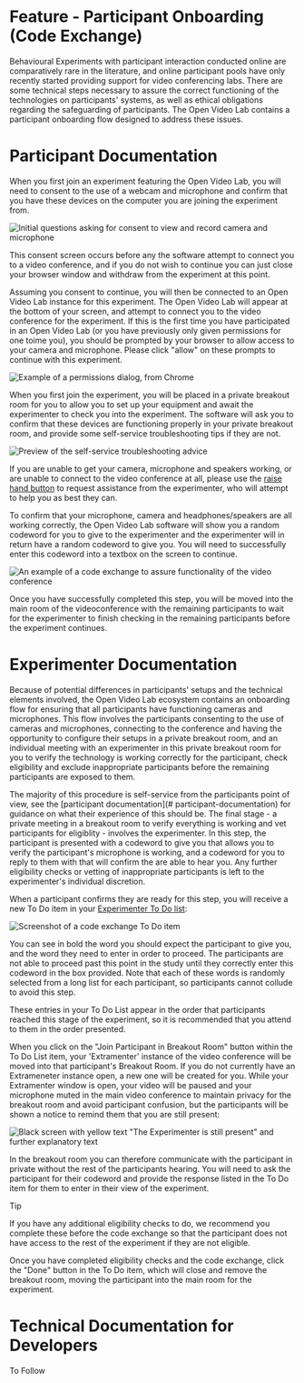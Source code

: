 # Feature - Participant Onboarding (Code Exchange)

Behavioural Experiments with participant interaction conducted online are comparatively rare in the literature, and online participant pools have only recently started providing support for video conferencing labs. There are some technical steps necessary to assure the correct functioning of the technologies on participants' systems, as well as ethical obligations regarding the safeguarding of participants.  The Open Video Lab contains a participant onboarding flow designed to address these issues.

# Participant Documentation

When you first join an experiment featuring the Open Video Lab, you will need to consent to the use of a webcam and microphone and confirm that you have these devices on the computer you are joining the experiment from.  

![Initial questions asking for consent to view and record camera and microphone](img/camera_consent_questions.png)

This consent screen occurs before any the software attempt to connect you to a video conference, and if you do not wish to continue you can just close your browser window and withdraw from the experiment at this point.

Assuming you consent to continue, you will then be connected to an Open Video Lab instance for this experiment. The Open Video Lab will appear at the bottom of your screen, and attempt to connect you to the video conference for the experiment.  If this is the first time you have participated in an Open Video Lab (or you have previously only given permissions for one toime you), you should be prompted by your browser to allow access to your camera and microphone.  Please click "allow" on these prompts to continue with this experiment.

![Example of a permissions dialog, from Chrome](img/chrome_permissions_dialog.png)

When you first join the experiment, you will be placed in a private breakout room for you to allow you to set up your equipment and await the experimenter to check you into the experiment. The software will ask you to confirm that these devices are functioning properly in your private breakout room, and provide some self-service troubleshooting tips if they are not.

![Preview of the self-service troubleshooting advice](img/troubleshooting_screenshot.png)

If you are unable to get your camera, microphone and speakers working, or are unable to connect to the video conference at all, please use the [raise hand button](./docs/FEATURE_RAISE_HAND.md) to request assistance from the experimenter, who will attempt to help you as best they can.

To confirm that your microphone, camera and headphones/speakers are all working correctly, the Open Video Lab software will show you a random codeword for you to give to the experimenter and the experimenter will in return have a random codeword to give you.  You will need to successfully enter this codeword into a textbox on the screen to continue.  

![An example of a code exchange to assure functionality of the video conference](img/code_exchange_participant_view_screenshot.png)

Once you have successfully completed this step, you will be moved into the main room of the videoconference with the remaining participants to wait for the experimenter to finish checking in the remaining participants before the experiment continues.


# Experimenter Documentation

Because of potential differences in participants' setups and the technical elements involved, the Open Video Lab ecosystem contains an onboarding flow for ensuring that all participants have functioning cameras and microphones.  This flow involves the participants consenting to the use of cameras and microphones, connecting to the conference and having the opportunity to configure their setups in a private breakout room, and an individual meeting with an experimenter in this private breakout room for you to verify the technology is working correctly for the participant, check eligibility and exclude inappropriate participants before the remaining participants are exposed to them.

The majority of this procedure is self-service from the participants point of view, see the [participant documentation](# participant-documentation) for guidance on what their experience of this should be. The final stage - a private meeting in a breakout room to verify everything is working and vet participants for eligiblity - involves the experimenter. In this step, the participant is presented with a codeword to give you that allows you to verify the participant's microphone is working, and a codeword for you to reply to them with that will confirm the are able to hear you. Any further eligibility checks or vetting of inappropriate participants is left to the experimenter's individual discretion. 

When a participant confirms they are ready for this step, you will receive a new To Do item in your [Experimenter To Do list](./docs/FEATURE_EXPERIMENTER_TODO.md):

![Screenshot of a code exchange To Do item](img/code_exchange_todo.png)

You can see in bold the word you should expect the participant to give you, and the word they need to enter in order to proceed. The participants are not able to proceed past this point in the study until they correctly enter this codeword in the box provided. Note that each of these words is randomly selected from a long list for each participant, so participants cannot collude to avoid this step. 

These entries in your To Do List appear in the order that participants reached this stage of the experiment, so it is recommended that you attend to them in the order presented. 

When you click on the "Join Participant in Breakout Room" button within the To Do List item, your 'Extramenter' instance of the video conference will be moved into that participant's Breakout Room.  If you do not currently have an Extrameneter instance open, a new one will be created for you.  While your Extramenter window is open, your video will be paused and your microphone muted in the main video conference to maintain privacy for the breakout room and avoid participant confusion, but the participants will be shown a notice to remind them that you are still present:

![Black screen with yellow text "The Experimenter is still present" and further explanatory text](img/experimenter-avatar.png)

In the breakout room you can therefore communicate with the participant in private without the rest of the participants hearing.  You will need to ask the participant for their codeword and provide the response listed in the To Do item for them to enter in their view of the experiment.  

> [!TIP]
> If you have any additional eligibility checks to do, we recommend you complete these before the code exchange so that the participant does not have access to the rest of the experiment if they are not eligible.

Once you have completed eligibility checks and the code exchange, click the "Done" button in the To Do item, which will close and remove the breakout room, moving the participant into the main room for the experiment.

# Technical Documentation for Developers

To Follow
